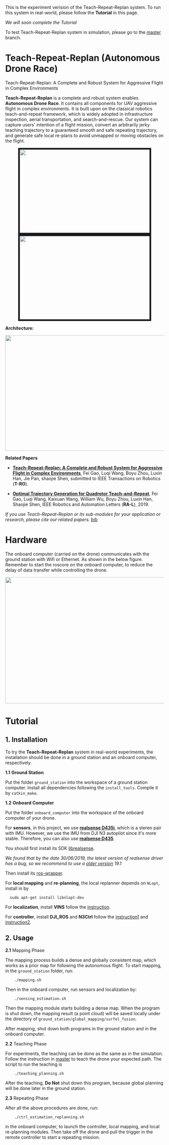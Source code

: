 This is the experiment verision of the Teach-Repeat-Replan system. To run this system in real-world, please follow the **Tutorial** in this page.

*We will soon complete the Tutorial*

To test Teach-Repeat-Replan system in simulation, please go to the [master](https://github.com/HKUST-Aerial-Robotics/Teach-Repeat-Replan) branch.

# Teach-Repeat-Replan (Autonomous Drone Race)
Teach-Repeat-Replan: A Complete and Robust System for Aggressive Flight in Complex Environments

**Teach-Repeat-Replan** is a complete and robust system enables **Autonomous Drone Race**. It contains all components for UAV aggressive flight in complex environments. It is built upon on the classical robotics teach-and-repeat framework, which is widely adopted in infrastructure inspection, aerial transportation, and search-and-rescue. Our system can capture users' intention of a flight mission, convert an arbitrarily jerky teaching trajectory to a guaranteed smooth and safe repeating trajectory, and generate safe local re-plans to avoid unmapped or moving obstacles on the flight.

<p align = "center">
<img src="https://github.com/HKUST-Aerial-Robotics/Teach-Repeat-Replan/blob/master/files/drone_race_1.gif" width = "413" height = "264" border="5" />
<img src="https://github.com/HKUST-Aerial-Robotics/Teach-Repeat-Replan/blob/master/files/drone_race_2.gif" width = "413" height = "264" border="5" />
</p>

**Architecture:**
 <p align="center">
  <img src="https://github.com/HKUST-Aerial-Robotics/Teach-Repeat-Replan/blob/master/files/sys_architecture.png" width = "767" height = "366">
  </p>

**Related Papers**

* [**Teach-Repeat-Replan: A Complete and Robust System for Aggressive Flight in Complex Environments**](), Fei Gao, Luqi Wang, Boyu Zhou, Luxin Han, Jie Pan, shaojie Shen, submitted to IEEE Transactions on Robotics (**T-RO**).

* [**Optimal Trajectory Generation for Quadrotor Teach-and-Repeat**](https://ieeexplore.ieee.org/abstract/document/8625495), Fei Gao, Luqi Wang, Kaixuan Wang, William Wu, Boyu Zhou, Luxin Han, Shaojie Shen, IEEE Robotics and Automation Letters (**RA-L**), 2019.

*If you use Teach-Repeat-Replan or its sub-modules for your application or research, please cite our related papers.* [bib](https://github.com/HKUST-Aerial-Robotics/Teach-Repeat-Replan/blob/master/files/bib.txt)

# Hardware

The onboard computer (carried on the drone) communicates with the ground station with Wifi or Ethernet. As shown in the below figure. Remember to start the roscore on the onboard computer, to reduce the delay of data transfer while controlling the drone.

 <p align="center">
  <img src="https://github.com/HKUST-Aerial-Robotics/Teach-Repeat-Replan/blob/experiment/files/hardware.png" width = "520" height = "400">
  </p>

# Tutorial
## 1. Installation

To try the **Teach-Repeat-Replan** system in real-world experiments, the installation should be done in a ground station and an onboard computer, respectively.

**1.1**  **Ground Station**

Put the folder ```ground_station``` into the workspace of a ground station computer. Install all dependencies following the 
```install_tools```. Compile it by ```catkin_make```.

**1.2**  **Onboard Computer**

Put the folder ```onboard_computer``` into the workspace of the onboard computer of your drone. 

For **sensors**, in this project, we use [**realsense D435i**](https://www.intelrealsense.com/depth-camera-d435i/), which is a stereo pair with IMU. However, we use the IMU from DJI N3 autopilot since it's more stable. Therefore, you can also use [**realsense D435**](https://www.intelrealsense.com/depth-camera-d435/).

You should first install its SDK [librealsense](https://github.com/IntelRealSense/librealsense).

*We found that by the date 30/06/2019, the latest version of realsense driver has a bug, so we recommend to use a [older version](https://github.com/IntelRealSense/librealsense/releases) 19.1*

Then install its [ros-wrapper](https://github.com/IntelRealSense/realsense-ros).

For **local mapping** and **re-planning**, the local replanner depends on ```NLopt```, install in by 
```
  sudo apt-get install libnlopt-dev
```

For **localization**, install **VINS** follow the [instruction](https://github.com/HKUST-Aerial-Robotics/Teach-Repeat-Replan/tree/experiment/onboard_computer/localization/VINS-Fusion).

For **controller**, install **DJI_ROS** and **N3Ctrl** follow the [instruction1](https://github.com/HKUST-Aerial-Robotics/Teach-Repeat-Replan/tree/experiment/onboard_computer/controller/djiros) and [instruction2](https://github.com/HKUST-Aerial-Robotics/Teach-Repeat-Replan/tree/experiment/onboard_computer/controller/n3ctrl).

## 2. Usage

**2.1**  Mapping Phase

The mapping process builds a dense and globally consistent map, which works as a prior map for following the autonomous flight.
To start mapping, in the ```ground_station``` folder, run:

```
    ./mapping.sh
```

Then in the onboard computer, run sensors and localization by:

```
    ./sensing_estimation.sh
```

Then the mapping module starts building a dense map. When the program is shut down, the mapping result (a point cloud) will be saved locally under the directory of ```ground_station/global_mapping/surfel_fusion```.

After mapping, shut down both programs in the ground station and in the onboard computer.

**2.2**  Teaching Phase

For experiments, the teaching can be done as the same as in the simulation. Follow the instruction in [master](https://github.com/HKUST-Aerial-Robotics/Teach-Repeat-Replan) to teach the drone your expected path. The script to run the teaching is

```
    ./teaching_planning.sh
```
After the teaching, **Do Not** shut down this program, because global planning will be done later in the ground station.

**2.3**  Repeating Phase

After all the above procedures are done, run:
```
    ./ctrl_estimation_replanning.sh
```
in the onboard computer, to launch the controller, local mapping, and local re-planning modules. Then take off the drone and pull the trigger in the remote controller to start a repeating mission.
